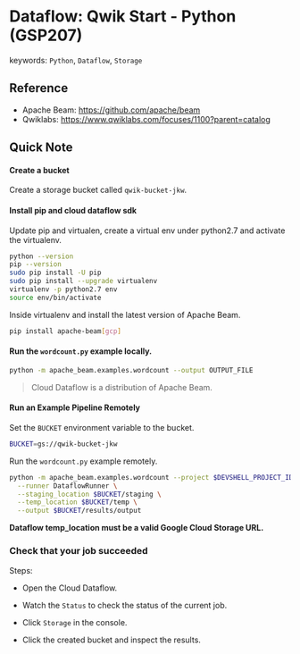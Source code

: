 # Dataflow: Qwik Start - Python (GSP207)



keywords: `Python`, `Dataflow`, `Storage`



## Reference

* Apache Beam: <https://github.com/apache/beam>
* Qwiklabs: https://www.qwiklabs.com/focuses/1100?parent=catalog



## Quick Note



#### Create a bucket


Create a storage bucket called `qwik-bucket-jkw`.



#### Install pip and cloud dataflow sdk

Update pip and virtualen, create a virtual env under python2.7 and activate the virtualenv.

```sh
python --version
pip --version
sudo pip install -U pip
sudo pip install --upgrade virtualenv
virtualenv -p python2.7 env
source env/bin/activate
```

Inside virtualenv and install the latest version of Apache Beam.

```sh
pip install apache-beam[gcp]
```



#### Run the `wordcount.py` example locally.

```sh
python -m apache_beam.examples.wordcount --output OUTPUT_FILE
```

> Cloud Dataflow is a distribution of Apache Beam.



#### Run an Example Pipeline Remotely

Set the `BUCKET` environment variable to the bucket.

```sh
BUCKET=gs://qwik-bucket-jkw
```

Run the `wordcount.py` example remotely.

```sh
python -m apache_beam.examples.wordcount --project $DEVSHELL_PROJECT_ID \
  --runner DataflowRunner \
  --staging_location $BUCKET/staging \
  --temp_location $BUCKET/temp \
  --output $BUCKET/results/output
```

**Dataflow temp_location must be a valid Google Cloud Storage URL.**



### Check that your job succeeded

Steps:

*   Open the Cloud Dataflow.
*   Watch the `Status` to check the status of the current job.

*   Click `Storage` in the console.
*   Click the created bucket and inspect the results.









